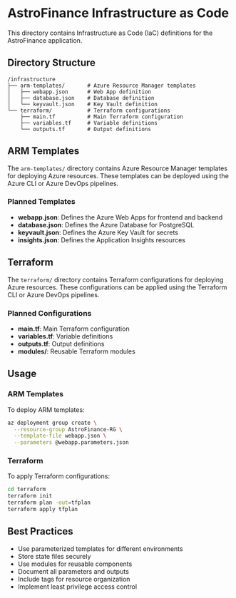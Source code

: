 # AstroFinance Infrastructure as Code

This directory contains Infrastructure as Code (IaC) definitions for the AstroFinance application.

## Directory Structure

```
/infrastructure
├── arm-templates/       # Azure Resource Manager templates
│   ├── webapp.json      # Web App definition
│   ├── database.json    # Database definition
│   └── keyvault.json    # Key Vault definition
└── terraform/           # Terraform configurations
    ├── main.tf          # Main Terraform configuration
    ├── variables.tf     # Variable definitions
    └── outputs.tf       # Output definitions
```

## ARM Templates

The `arm-templates/` directory contains Azure Resource Manager templates for deploying Azure resources. These templates can be deployed using the Azure CLI or Azure DevOps pipelines.

### Planned Templates

- **webapp.json**: Defines the Azure Web Apps for frontend and backend
- **database.json**: Defines the Azure Database for PostgreSQL
- **keyvault.json**: Defines the Azure Key Vault for secrets
- **insights.json**: Defines the Application Insights resources

## Terraform

The `terraform/` directory contains Terraform configurations for deploying Azure resources. These configurations can be applied using the Terraform CLI or Azure DevOps pipelines.

### Planned Configurations

- **main.tf**: Main Terraform configuration
- **variables.tf**: Variable definitions
- **outputs.tf**: Output definitions
- **modules/**: Reusable Terraform modules

## Usage

### ARM Templates

To deploy ARM templates:

```bash
az deployment group create \
  --resource-group AstroFinance-RG \
  --template-file webapp.json \
  --parameters @webapp.parameters.json
```

### Terraform

To apply Terraform configurations:

```bash
cd terraform
terraform init
terraform plan -out=tfplan
terraform apply tfplan
```

## Best Practices

- Use parameterized templates for different environments
- Store state files securely
- Use modules for reusable components
- Document all parameters and outputs
- Include tags for resource organization
- Implement least privilege access control